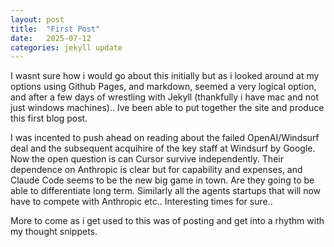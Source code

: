 ```yaml
---
layout: post
title:  "First Post"
date:   2025-07-12
categories: jekyll update
---
```

 I wasnt sure how i would go about this initially but as i looked around at my options using Github Pages, and markdown, seemed a very logical option, and after a few days of wrestling with Jekyll (thankfully i have mac and not just windows machines).. Ive been able to put together the site and produce this first blog post.

 I was incented to push ahead on reading about the failed OpenAI/Windsurf deal and the subsequent acquihire of the key staff at Windsurf by Google. Now the open question is can Cursor survive independently. Their dependence on Anthropic is clear but for capability and expenses, and Claude Code seems to be the new big game in town. Are they going to be able to differentiate long term. Similarly all the agents startups that will now have to compete with Anthropic etc.. Interesting times for sure.. 

 More to come as i get used to this was of posting and get into a rhythm with my thought snippets.
